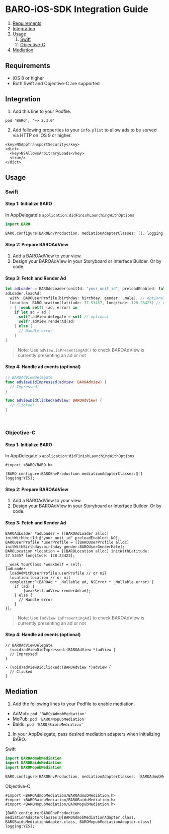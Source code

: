 # BARO-iOS-SDK Integration Guide

1. [Requirements](#requirements)
2. [Integration](#integration)
3. [Usage](#usage)
    1. [Swift](#swift)
    2. [Objective-C](#objective-c)
4. [Mediation](#mediation)

## Requirements
- iOS 8 or higher
- Both Swift and Objective-C are supported

## Integration
1. Add this line to your Podfile.
```
pod 'BARO', '~> 2.3.0'
```

2. Add following properties to your `info.plist` to allow ads to be served via HTTP on iOS 9 or higher.
```
<key>NSAppTransportSecurity</key>
<dict>
  <key>NSAllowsArbitraryLoads</key>
  <true/>
</dict>
```


## Usage

### Swift

#### Step 1: Initialize BARO

In AppDelegate's `application:didFinishLaunchingWithOptions`
```swift
import BARO

BARO.configure(BAROEnvProduction, mediationAdapterClasses: [], logging: true)
```

#### Step 2: Prepare BAROAdView

1. Add a BAROAdView to your view.
2. Design your BAROAdView in your Storyboard or Interface Builder. Or by code.

#### Step 3: Fetch and Render Ad

```swift
let adLoader = BAROAdLoader(unitId: "your_unit_id", preloadEnabled: false)
adLoader.loadAd(
  with: BAROUserProfile(birthday: birthday, gender: .male), // optional 
  location: BAROLocation(latitude: 37.53457, longitude: 128.23423) // optional
  ) { [weak self] (ad, error) in
    if let ad = ad {
      self?.adView.delegate = self // optional
      self?.adView.renderAd(ad)
    } else {
      // Handle error
    }
}
```

> Note: Use `adView.isPresentingAd()` to check BAROAdView is currently presenting an ad or not

#### Step 4: Handle ad events (optional)

```swift
// BAROAdViewDelegate
func adViewDidImpressed(adView: BAROAdView) {
  // Impressed!
}

func adViewDidClicked(adView: BAROAdView) {
  // Clicked!
}
```
&nbsp;
### Objective-C

#### Step 1: Initialize BARO

In AppDelegate's `application:didFinishLaunchingWithOptions`

```objc
#import <BARO/BARO.h>

[BARO configure:BAROEnvProduction mediationAdapterClasses:@[] logging:YES];
```
#### Step 2: Prepare BAROAdView

1. Add a BAROAdView to your view.
2. Design your BAROAdView in your Storyboard or Interface Builder. Or by code.

#### Step 3: Fetch and Render Ad

```objc
BAROAdLoader *adLoader = [[BAROAdLoader alloc] initWithUnitId:@"your_unit_id" preloadEnabled: NO];
BAROUserProfile *userProfile = [[BAROUserProfile alloc] initWithBirthday:birthday gender:BAROUserGenderMale];
BAROLocation *location = [[BAROLocation alloc] initWithLatitude: 37.53457 longitude: 128.23423];

__weak YourClass *weakSelf = self;
[adLoader 
  loadAdWithUserProfile:userProfile // or nil
  location:location // or nil
  completion:^(BAROAd * _Nullable ad, NSError * _Nullable error) {
    if (ad) {
        [weakSelf.adView renderAd:ad];
    } else {
      // Handle error
    }
}];
```
> Note: Use `[adView isPresentingAd]` to check BAROAdView is currently presenting an ad or not

#### Step 4: Handle ad events (optional)

```objc
// BAROAdViewDelegate
- (void)adViewDidImpressed:(BAROAdView *)adView {
  // Impressed!
}

- (void)adViewDidClicked:(BAROAdView *)adView {
  // Clicked
}
```

## Mediation
1. Add the following lines to your Podfile to enable mediation.

  - AdMob: `pod 'BARO/AdmobMediation'`
  - MoPub: `pod 'BARO/MopubMediation'`
  - Baidu: `pod 'BARO/BaiduMediation'`

2. In your AppDelegate, pass desired mediation adapters when initializing BARO.

Swift
```swift
import BAROAdmobMediation
import BAROBaiduMediation
import BAROMopubMediation

BARO.configure(BAROEnvProduction, mediationAdapterClasses: [BAROAdmobMediationAdapter.self, BAROMopubMediationAdapter.self, BAROBaiduMediationAdapter.self], logging: true)
```

Objective-C
```objc
#import <BAROAdmobMediation/BAROAdmobMediation.h>
#import <BAROBaiduMediation/BAROBaiduMediation.h>
#import <BAROMopubMediation/BAROMopubMediation.h>

[BARO configure:BAROEnvProduction mediationAdapterClasses:@[BAROAdmobMediationAdapter.class, BAROBaiduMediationAdapter.class, BAROMopubMediationAdapter.class] logging:YES];
```

